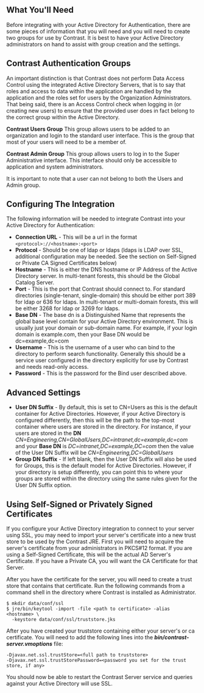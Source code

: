 <!--
title: "Configuring Active Directory"
description: "Guideliness for configuring Active Directory Authentication"
-->

## What You'll Need
Before integrating with your Active Directory for Authentication, there are some pieces of information that you will need and you will need to create two groups for use by Contrast. It is best to have your Active Directory administrators on hand to assist with group creation and the settings.

## Contrast Authentication Groups
An important distinction is that Contrast does not perform Data Access Control using the integrated Active Directory Servers, that is to say that roles and access to data within the application are handled by the application and the roles set for users by the Organization Administrators. That being said, there is an Access Control check when logging in (or creating new users) to ensure that the provided user does in fact belong to the correct group within the Active Directory. 

**Contrast Users Group** This group allows users to be added to an organization and login to the standard user interface. This is the group that most of your users will need to be a member of.

**Contrast Admin Group** This group allows users to log in to the Super Administrative interface. This interface should only be accessible to application and system administrators.

It is important to note that a user can not belong to both the Users and Admin group.

## Configuring The Integration
The following information will be needed to integrate Contrast into your Active Directory for Authentication:

* **Connection URL** - This will be a url in the format ```<protocol>://<hostname>:<port>```
 * **Protocol** - Should be one of ldap or ldaps (ldaps is LDAP over SSL, additional configuration may be needed. See the section on Self-Signed or Private CA Signed Certificates below)
 * **Hostname** - This is either the DNS hostname or IP Address of the Active Directory server. In multi-tenant forests, this should be the Global Catalog Server.
 * **Port** - This is the port that Contrast should connect to. For standard directories (single-tenant, single-domain) this should be either port 389 for ldap or 636 for ldaps. In multi-tenant or multi-domain forests, this will be either 3268 for ldap or 3269 for ldaps.
* **Base DN** - The base dn is a Distinguished Name that represents the global base level contain for your Active Directory environment. This is usually just your domain or sub-domain name. For example, if your login domain is example.com, then your Base DN would be dc=example,dc=com
* **Username** - This is the username of a user who can bind to the directory to perform search functionality. Generally this should be a service user configured in the directory explicitly for use by Contrast and needs read-only access.
* **Password** - This is the password for the Bind user described above.

## Advanced Settings

 * **User DN Suffix** - By default, this is set to CN=Users as this is the default container for Active Directories. However, if your Active Directory is configured differently, then this will be the path to the top-most container where users are stored in the directory. For instance, if your users are stored in the **DN** *CN=Engineering,CN=GlobalUsers,DC=intranet,dc=example,dc=com* and your **Base DN** is *DC=intranet,DC=example,DC=com* then the value of the User DN Suffix will be *CN=Engineering,DC=GlobalUsers*
 * **Group DN Suffix** - If left blank, then the User DN Suffix will also be used for Groups, this is the default model for Active Directories. However, if your directory is setup differently, you can point this to where your groups are stored within the directory using the same rules given for the User DN Suffix option. 

## Using Self-Signed or Privately Signed Certificates

If you configure your Active Directory integration to connect to your server using SSL, you may need to import your server's certificate into a new trust store to be used by the Contrast JRE. First you will need to acquire the server's certificate from your administrators in PKCS#12 format. If you are using a Self-Signed Certificate, this will be the actual AD Server's Certificate. If you have a Private CA, you will want the CA Certificate for that Server.

After you have the certificate for the server, you will need to create a trust store that contains that certificate. Run the following commands from a command shell in the directory where Contrast is installed as Administrator. 

````
$ mkdir data/conf/ssl 
$ jre/bin/keytool -import -file <path to certificate> -alias <hostname> \
  -keystore data/conf/ssl/truststore.jks 
````

After you have created your truststore containing either your server's or ca certificate. You will need to add the following lines into the ***bin/contrast-server.vmoptions*** file:

````
-Djavax.net.ssl.trustStore=<full path to truststore>
-Djavax.net.ssl.trustStorePassword=<password you set for the trust store, if any>
````

You should now be able to restart the Contrast Server service and queries against your Active Directory will use SSL.
